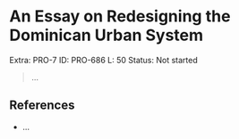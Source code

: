 # An Essay on Redesigning the Dominican Urban System

Extra: PRO-7
ID: PRO-686
L: 50
Status: Not started

> …
> 

## References

- …